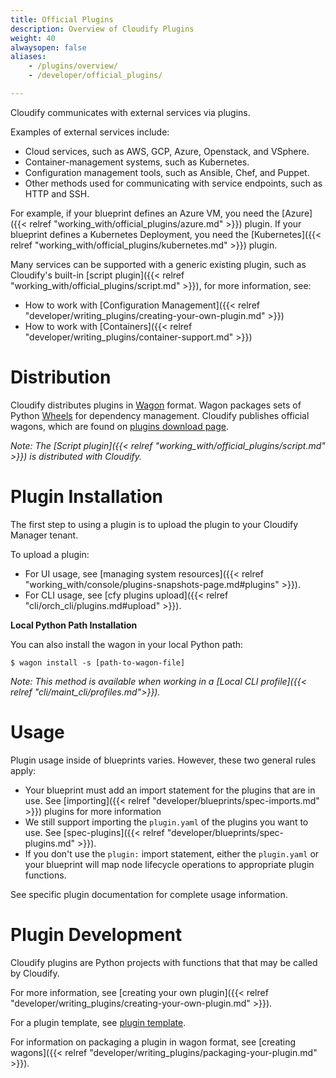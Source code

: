 ```yaml
---
title: Official Plugins
description: Overview of Cloudify Plugins
weight: 40
alwaysopen: false
aliases:
    - /plugins/overview/
    - /developer/official_plugins/

---
```


Cloudify communicates with external services via plugins.

Examples of external services include:

- Cloud services, such as AWS, GCP, Azure, Openstack, and VSphere.
- Container-management systems, such as Kubernetes.
- Configuration management tools, such as Ansible, Chef, and Puppet.
- Other methods used for communicating with service endpoints, such as HTTP and SSH.

For example, if your blueprint defines an Azure VM, you need the [Azure]({{< relref "working_with/official_plugins/azure.md" >}}) plugin. If your blueprint defines a Kubernetes Deployment, you need the [Kubernetes]({{< relref "working_with/official_plugins/kubernetes.md" >}}) plugin.

Many services can be supported with a generic existing plugin, such as Cloudify's built-in [script plugin]({{< relref "working_with/official_plugins/script.md" >}}), for more information, see:

- How to work with [Configuration Management]({{< relref "developer/writing_plugins/creating-your-own-plugin.md" >}})
- How to work with [Containers]({{< relref "developer/writing_plugins/container-support.md" >}})


# Distribution

Cloudify distributes plugins in [Wagon](https://github.com/cloudify-cosmo/wagon/blob/master/README.md) format. Wagon packages sets of Python [Wheels](https://packaging.python.org/tutorials/distributing-packages/#wheels) for dependency management. Cloudify publishes official wagons, which are found on [plugins download page](http://cloudify.co/plugins).

_Note: The [Script plugin]({{< relref "working_with/official_plugins/script.md" >}}) is distributed with Cloudify._


# Plugin Installation

The first step to using a plugin is to upload the plugin to your Cloudify Manager tenant.

To upload a plugin:

- For UI usage, see [managing system resources]({{< relref "working_with/console/plugins-snapshots-page.md#plugins" >}}).
- For CLI usage, see [cfy plugins upload]({{< relref "cli/orch_cli/plugins.md#upload" >}}).


**Local Python Path Installation**

You can also install the wagon in your local Python path:

```
$ wagon install -s [path-to-wagon-file]
```

_Note: This method is available when working in a [Local CLI profile]({{< relref "cli/maint_cli/profiles.md">}})._


# Usage

Plugin usage inside of blueprints varies. However, these two general rules apply:

- Your blueprint must add an import statement for the plugins that are in use. See [importing]({{< relref "developer/blueprints/spec-imports.md" >}}) plugins for more information
- We still support importing the `plugin.yaml` of the plugins you want to use. See [spec-plugins]({{< relref "developer/blueprints/spec-plugins.md" >}}).
- If you don't use the `plugin:` import statement, either the `plugin.yaml` or your blueprint will map node lifecycle operations to appropriate plugin functions.

See specific plugin documentation for complete usage information. 


# Plugin Development

Cloudify plugins are Python projects with functions that that may be called by Cloudify.

For more information, see [creating your own plugin]({{< relref "developer/writing_plugins/creating-your-own-plugin.md" >}}).

For a plugin template, see [plugin template](https://github.com/cloudify-cosmo/cloudify-plugin-template).

For information on packaging a plugin in wagon format, see [creating wagons]({{< relref "developer/writing_plugins/packaging-your-plugin.md" >}}).
